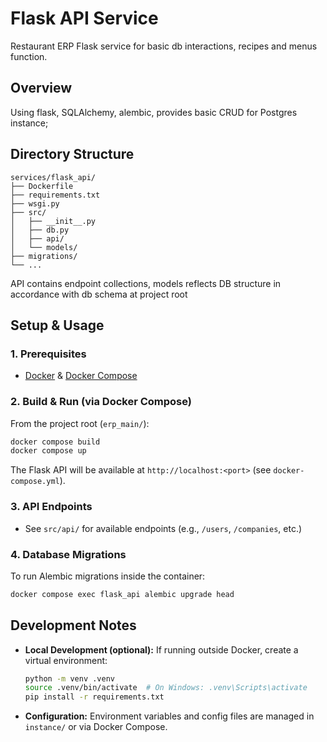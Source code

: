 # Flask API Service

Restaurant ERP Flask service for basic db interactions, recipes and menus function.

## Overview

Using flask, SQLAlchemy, alembic, provides basic CRUD for Postgres instance;

## Directory Structure
```
services/flask_api/
├── Dockerfile
├── requirements.txt
├── wsgi.py
├── src/
│   ├── __init__.py
│   ├── db.py
│   ├── api/
│   └── models/
├── migrations/
└── ...
```
API contains endpoint collections, models reflects DB structure in accordance with db schema at project root 

## Setup & Usage

### 1. Prerequisites
- [Docker](https://www.docker.com/) & [Docker Compose](https://docs.docker.com/compose/)

### 2. Build & Run (via Docker Compose)
From the project root (`erp_main/`):
```bash
docker compose build
docker compose up
```
The Flask API will be available at `http://localhost:<port>` (see `docker-compose.yml`).

### 3. API Endpoints
- See `src/api/` for available endpoints (e.g., `/users`, `/companies`, etc.)

### 4. Database Migrations
To run Alembic migrations inside the container:
```bash
docker compose exec flask_api alembic upgrade head
```

## Development Notes

- **Local Development (optional):** If running outside Docker, create a virtual environment:
  ```bash
  python -m venv .venv
  source .venv/bin/activate  # On Windows: .venv\Scripts\activate
  pip install -r requirements.txt
  ```
- **Configuration:** Environment variables and config files are managed in `instance/` or via Docker Compose.

